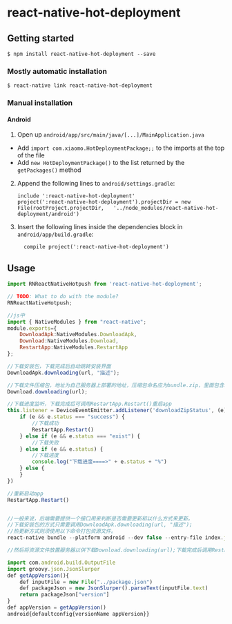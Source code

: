 
# react-native-hot-deployment

## Getting started

`$ npm install react-native-hot-deployment --save`

### Mostly automatic installation

`$ react-native link react-native-hot-deployment`

### Manual installation


#### Android

1. Open up `android/app/src/main/java/[...]/MainApplication.java`
  - Add `import com.xiaomo.HotDeploymentPackage;;` to the imports at the top of the file
  - Add `new HotDeploymentPackage()` to the list returned by the `getPackages()` method
2. Append the following lines to `android/settings.gradle`:
  	```
  	include ':react-native-hot-deployment'
  	project(':react-native-hot-deployment').projectDir = new File(rootProject.projectDir, 	'../node_modules/react-native-hot-deployment/android')
  	```
3. Insert the following lines inside the dependencies block in `android/app/build.gradle`:
  	```
      compile project(':react-native-hot-deployment')
  	```


## Usage
```javascript
import RNReactNativeHotpush from 'react-native-hot-deployment';

// TODO: What to do with the module?
RNReactNativeHotpush;

//js中
import { NativeModules } from "react-native";
module.exports={
	DownloadApk:NativeModules.DownloadApk,
    Download:NativeModules.Download,
    RestartApp:NativeModules.RestartApp
};

//下载安装包，下载完成后自动跳转安装界面
DownloadApk.downloading(url, "描述");

//下载文件压缩包，地址为自己服务器上部署的地址，压缩包命名应为bundle.zip，里面包含index.android.bundle和资源文件(drawable\drawable-****)
Download.downloading(url);

//下载进度监听，下载完成后可调用RestartApp.Restart()重启app
this.listener = DeviceEventEmitter.addListener('downloadZipStatus', (e) => {
	if (e && e.status === "success") {
		//下载成功
		RestartApp.Restart()
	} else if (e && e.status === "exist") {
		//下载失败
	} else if (e && e.status) {
		//下载进度
		console.log("下载进度====>" + e.status + "%")
	} else {
	}
})

//重新启动app
RestartApp.Restart()


//一般来说，后端需要提供一个接口用来判断是否需要更新和以什么方式来更新。 
//下载安装包的方式只需要调用DownloadApk.downloading(url, "描述");
//热更新方式则须使用以下命令打包资源文件。
react-native bundle --platform android --dev false --entry-file index.js  --bundle-output bundle_zip/index.android.bundle  --assets-dest bundle_zip

//然后将资源文件放置服务器以供下载Download.downloading(url);下载完成后调用RestartApp.Restart()重启APP即可完成热更新。当然打包资源文件前需要在package更改版本号。(这里我们需要改变一下版本号的获取方式，在app的build.gradle最外层加上如下行代码，这样就只需修改package.json里面的版本号。)

import com.android.build.OutputFile
import groovy.json.JsonSlurper
def getAppVersion(){
    def inputFile = new File("../package.json")
    def packageJson = new JsonSlurper().parseText(inputFile.text)
    return packageJson["version"]
}
def appVersion = getAppVersion()
android{defaultconfig{versionName appVersion}}


```
  